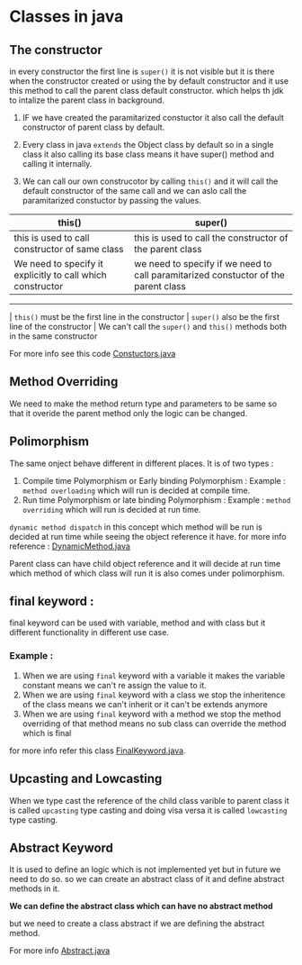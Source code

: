 # Classes in java

## The constructor

in every constructor the first line is `super()` it is not visible but it is there when the constructor created or using the by default constructor and it use this method to call the parent class default constructor. which helps th jdk to intalize the parent class in background.

1. IF we have created the paramitarized constuctor it also call the default constructor of parent class by default.

2. Every class in java `extends` the Object class by default so in a single class it also calling its base class means it have super() method and calling it internally.
3. We can call our own construcotor by calling `this()` and it will call the default constructor of the same call and we can aslo call the paramitarized constuctor by passing the values.

| this() | super() |
|--------|----------|
|this is used to call constructor of same class | this is used to call the constructor of the parent class|
| We need to specify it explicitly to call which constructor | we need to specify if we need to call paramitarized constuctor of the parent class | 
--------------------
| `this()` must be the first line in the constructor | `super()` also be the first line of the constructor | 
We can't call the `super()` and `this()` methods both in the same constructor

For more info see this code [Constuctors.java](Constructors.java)

## Method Overriding

We need to make the method return type and parameters to be same so that it overide the parent method only the logic can be changed.

## Polimorphism

The same onject behave different in different places. It is of two types :
1. Compile time Polymorphism or Early binding Polymorphism : 
Example : `method overloading` which will run is decided at compile time.
2. Run time Polymorphism or late binding Polymorphism :
Example : `method overriding` which will run is decided at run time.

`dynamic method dispatch` in this concept which method will be run is decided at run time while seeing the object reference it have. for more info reference : [DynamicMethod.java](./DynamicMethod.java)

Parent class can have child object reference and it will decide at run time which method of which class will run it is also comes under polimorphism.

## final keyword :

final keyword can be used with variable, method and with class but it different functionality in different use case.
### Example :
1. When we are using `final` keyword with a variable it makes the variable constant means we can't re assign the value to it.
2. When we are using `final` keyword with a class we stop the inheritence of the class means we can't inherit or it can't be extends anymore
3. When we are using `final` keyword with a method we stop the method overriding of that method means no sub class can override the method which is final

for more info refer this class [FinalKeyword.java](/Classes/FinalKeyword.java).

## Upcasting and Lowcasting

When we type cast the reference of the child class varible to parent class it is called `upcasting` type casting and doing visa versa it is called `lowcasting` type casting.

## Abstract Keyword

It is used to define an logic which is not implemented yet but in future we need to do so. so we can create an abstract class of it and  define abstract methods in it.

**We can define the abstract class which can have no abstract method**

but we need to create a class abstract if we are defining the abstract method.

For more info [Abstract.java](./Abstract.java)